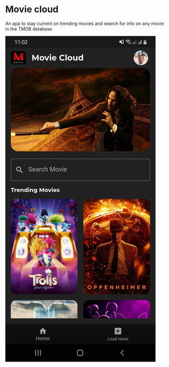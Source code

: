 # Movie cloud

An app to stay current on trending movies and search for info on any movie in the TMDB database.

![](assets/app_layout.jpg)

